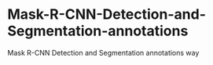 # Mask-R-CNN-Detection-and-Segmentation-annotations
Mask R-CNN Detection and Segmentation annotations way
